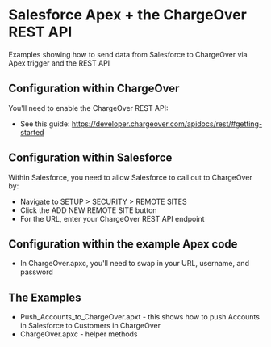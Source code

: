 # Salesforce Apex + the ChargeOver REST API

Examples showing how to send data from Salesforce to ChargeOver via Apex trigger and the REST API

## Configuration within ChargeOver

You'll need to enable the ChargeOver REST API:

* See this guide: https://developer.chargeover.com/apidocs/rest/#getting-started


## Configuration within Salesforce

Within Salesforce, you need to allow Salesforce to call out to ChargeOver by:

* Navigate to SETUP > SECURITY > REMOTE SITES
* Click the ADD NEW REMOTE SITE button
* For the URL, enter your ChargeOver REST API endpoint


## Configuration within the example Apex code

* In ChargeOver.apxc, you'll need to swap in your URL, username, and password


## The Examples

* Push_Accounts_to_ChargeOver.apxt - this shows how to push Accounts in Salesforce to Customers in ChargeOver
* ChargeOver.apxc - helper methods